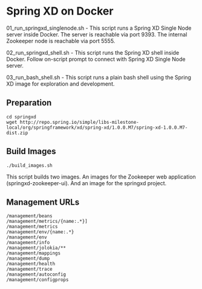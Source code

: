 # Spring XD on Docker

01_run_springxd_singlenode.sh - This script runs a Spring XD Single Node server inside Docker. The server is reachable via port 9393. The internal Zookeeper node is reachable via port 5555.

02_run_springxd_shell.sh - This script runs the Spring XD shell inside Docker. Follow on-script prompt to connect with Spring XD Single Node server.

03_run_bash_shell.sh - This script runs a plain bash shell using the Spring XD image for exploration and development.

## Preparation 

```
cd springxd
wget http://repo.spring.io/simple/libs-milestone-local/org/springframework/xd/spring-xd/1.0.0.M7/spring-xd-1.0.0.M7-dist.zip
```

## Build Images

```
./build_images.sh
```

This script builds two images. An images for the Zookeeper web application (springxd-zookeeper-ui). And an image for the springxd project.

## Management URLs

```
/management/beans
/management/metrics/{name:.*}]
/management/metrics
/management/env/{name:.*}
/management/env
/management/info
/management/jolokia/**
/management/mappings
/management/dump
/management/health
/management/trace
/management/autoconfig
/management/configprops
```
